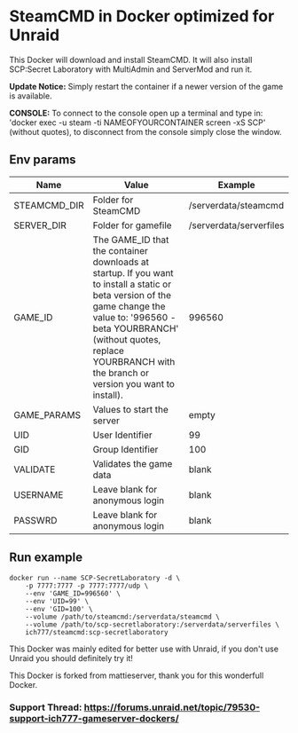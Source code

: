 # SteamCMD in Docker optimized for Unraid
This Docker will download and install SteamCMD. It will also install SCP:Secret Laboratory with MultiAdmin and ServerMod and run it.

**Update Notice:** Simply restart the container if a newer version of the game is available.

**CONSOLE:** To connect to the console open up a terminal and type in: 'docker exec -u steam -ti NAMEOFYOURCONTAINER screen -xS SCP' (without quotes), to disconnect from the console simply close the window.

## Env params
| Name | Value | Example |
| --- | --- | --- |
| STEAMCMD_DIR | Folder for SteamCMD | /serverdata/steamcmd |
| SERVER_DIR | Folder for gamefile | /serverdata/serverfiles |
| GAME_ID | The GAME_ID that the container downloads at startup. If you want to install a static or beta version of the game change the value to: '996560 -beta YOURBRANCH' (without quotes, replace YOURBRANCH with the branch or version you want to install). | 996560 |
| GAME_PARAMS | Values to start the server | empty |
| UID | User Identifier | 99 |
| GID | Group Identifier | 100 |
| VALIDATE | Validates the game data | blank |
| USERNAME | Leave blank for anonymous login | blank |
| PASSWRD | Leave blank for anonymous login | blank |

## Run example
```
docker run --name SCP-SecretLaboratory -d \
	-p 7777:7777 -p 7777:7777/udp \
	--env 'GAME_ID=996560' \
	--env 'UID=99' \
	--env 'GID=100' \
	--volume /path/to/steamcmd:/serverdata/steamcmd \
	--volume /path/to/scp-secretlaboratory:/serverdata/serverfiles \
	ich777/steamcmd:scp-secretlaboratory
```

This Docker was mainly edited for better use with Unraid, if you don't use Unraid you should definitely try it!

This Docker is forked from mattieserver, thank you for this wonderfull Docker.

### Support Thread: https://forums.unraid.net/topic/79530-support-ich777-gameserver-dockers/